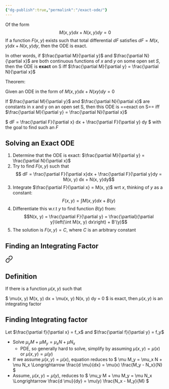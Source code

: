 ```yaml
---
{"dg-publish":true,"permalink":"/exact-ode/"}
---
```


Of the form
$$
M(x, y) dx + N(x, y)dy = 0
$$
If a function $F(x, y)$ exists such that total differential $dF$ satisfies
$dF = M(x, y) dx + N(x, y) dy$, then the ODE is exact.

In other words, if $\frac{\partial M}{\partial y}$ and $\frac{\partial N}{\partial x}$ are both continuous functions of $x$ and $y$ on some open set $S$, then the ODE is **exact** on S iff $\frac{\partial M}{\partial y} = \frac{\partial N}{\partial x}$


<div class="transclusion internal-embed is-loaded"><div class="markdown-embed">



Theorem:

Given an ODE in the form of $M(x, y) dx + N(x y) dy = 0$

If $\frac{\partial M}{\partial y}$ and $\frac{\partial N}{\partial x}$ are constants in x and y on an open set S,
then this ODE is ==exact on S== iff $\frac{\partial M}{\partial y} = \frac{\partial N}{\partial x}$

$
dF = \frac{\partial F}{\partial x} dx + \frac{\partial F}{\partial y} dy
$
with the goal to find such an $F$


</div></div>


## Solving an Exact ODE
1. Determine that the ODE is exact: $\frac{\partial M}{\partial y} = \frac{\partial N}{\partial x}$
2. Try to find $F(x, y)$ such that $$ dF = \frac{\partial F}{\partial x}dx + \frac{\partial F}{\partial y}dy = M(x, y) dx + N(x, y)dy$$
3. Integrate $\frac{\partial F}{\partial x} = M(x, y)$ wrt $x$, thinking of $y$ as a constant: $$ F(x, y) = \int M(x, y) dx + B(y)$$
4. Differentiate this w.r.t $y$ to find function $B(y)$ from: $$N(x, y) = \frac{\partial F}{\partial y} = \frac{\partial}{\partial y}\left(\int M(x, y) dx\right) + B'(y)$$
5. The solution is $F(x, y) = C$, where $C$ is an arbitrary constant

## Finding an Integrating Factor

<div class="transclusion internal-embed is-loaded"><a class="markdown-embed-link" href="/integrating-factor-for-second-order-od-es/" aria-label="Open link"><svg xmlns="http://www.w3.org/2000/svg" width="24" height="24" viewBox="0 0 24 24" fill="none" stroke="currentColor" stroke-width="2" stroke-linecap="round" stroke-linejoin="round" class="svg-icon lucide-link"><path d="M10 13a5 5 0 0 0 7.54.54l3-3a5 5 0 0 0-7.07-7.07l-1.72 1.71"></path><path d="M14 11a5 5 0 0 0-7.54-.54l-3 3a5 5 0 0 0 7.07 7.07l1.71-1.71"></path></svg></a><div class="markdown-embed">




## Definition
If there is a function $\mu(x, y)$ such that

$
\mu(x, y) M(x, y) dx + \mu(x, y) N(x, y) dy = 0
$
is exact, then $\mu(x, y)$ is an integrating factor

## Finding Integrating factor

Let $\frac{\partial f}{\partial x} = f_x$ and $\frac{\partial f}{\partial y} = f_y$

- Solve $\mu_y M + \mu M_y = \mu_x N + \mu N_x$
	- PDE, so generally hard to solve, simplify by assuming $\mu(x, y) = \mu(x)$ or $\mu(x, y) = \mu(y)$
- If we assume $\mu(x, y) = \mu(x)$, equation reduces to
$
\mu M_y = \mu_x N + \mu N_x \Longrightarrow \frac{d \mu}{dx} = \mu(x) \frac{M_y - N_x}{N}
$
- Assume, $\mu(x, y) = \mu(y)$, reduces to
$
\mu_y M + \mu M_y = \mu N_x \Longrightarrow \frac{d \mu}{dy} = \mu(y) \frac{N_x - M_y}{M}
$



</div></div>
